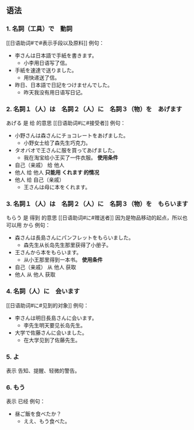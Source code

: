 ## 语法
### 1. 名詞（工具）で　動詞
[[日语助词#で#表示手段以及原料]]
例句：
- 李さんは日本語で手紙を書きます。
	- 小李用日语写了信。
- 手紙を速達で送りました。
	- 用快递送了信。
- 昨日、日本語で日記をつけませんでした。
	- 昨天我没有用日语写日记。
### 2. 名詞１（人）は　名詞２（人）に　名詞３（物）を　あげます
あげる 是 给 的意思
[[日语助词#に#接受者]]
例句：
- 小野さんは森さんにチョコレートをあげました。
	- 小野女士给了森先生巧克力。
- タオバオで王さんに服を買ってあげました。
	- 我在淘宝给小王买了一件衣服。
**使用条件**
- 自己（亲戚） 给 他人
- 他人 给 他人
**只能用 くれます 的情况**
- 他人 给 自己（亲戚）
	- 王さんは母に本をくれます。
### 3. 名詞１（人）は　名詞２（人）に　名詞３（物）を　もらいます
もらう 是 得到 的意思
[[日语助词#に#赠送者]]
因为是物品移动的起点，所以也可以用 から
例句：
- 森さんは長島さんにパンフレットをもらいました。
	- 森先生从长岛先生那里获得了小册子。
- 王さんから本をもらいます。
	- 从小王那里得到一本书。
**使用条件**
- 自己（亲戚） 从 他人 获取
- 他人 从 他人 获取
### 4. 名詞（人）に　会います
[[日语助词#に#见到的对象]]
例句：
- 李さんは明日長島さんに会います。
	- 李先生明天要见长岛先生。
- 大学で佐藤さんに会いました。
	- 在大学见到了佐藤先生。
### 5. よ
表示 告知、提醒、轻微的警告。
### 6. もう
表示 已经
例句：
- 昼ご飯を食べたか？
	- ええ、もう食べた。